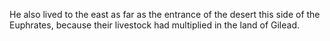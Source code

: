 He also lived to the east as far as the entrance of the desert this side of the Euphrates, because their livestock had multiplied in the land of Gilead.
